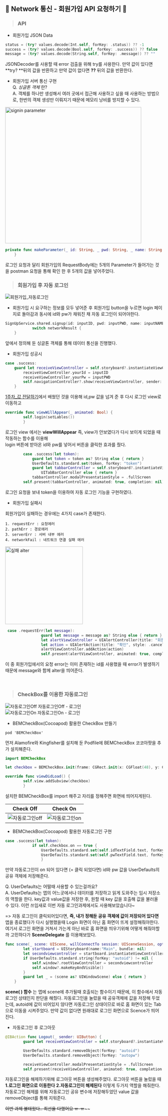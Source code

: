 ## 🧸 Network 통신 - 회원가입 API 요청하기 🧸

> ### API

* 회원가입 JSON Data

```swift
status = (try? values.decode(Int.self, forKey: .status)) ?? -1
success = (try? values.decode(Bool.self, forKey: .success)) ?? false
message = (try? values.decode(String.self, forKey: .message)) ?? ""
```
JSONDecoder를 사용할 때 error 검출을 위해 try를 사용한다.
만약 값이 있다면 **try? **뒤의 값을 반환하고 만약 값이 없다면 **??** 뒤의 값을 반환한다.

* 회원가입 서버 통신 구현<br>
Q. *싱글톤 객체* 란?<br>
A. 객체를 하나만 생성해서 여러 곳에서 접근해 사용하고 싶을 때 사용하는 방법으로, 한번의 객체 생성만 이뤄지기 때문에 메모리 낭비를 방지할 수 있다.

<img width="435" alt="signin parameter" src="https://user-images.githubusercontent.com/51286963/82601604-c819ad80-9bea-11ea-8fb5-e25ff2299b5c.png">

```swift
private func makeParameter(_ id: String, _ pwd: String, _ name: String, _ email: String, _ phone: String) -> Parameters { return ["id": id, "password": pwd, "name": name, "email": email, "phone": phone]
    }
```
로그인 요청과 달리 회원가입의 RequestBody에는 5개의 Parameter가 들어가는 것을 postman 요청을 통해 확인 한 후 5개의 값을 넣어주었다.
<br>
> ### 회원가입 후 자동 로그인

![회원가입_자동로그인](./사진/회원가입_자동로그인.gif)
- 회원가입 시 요구하는 정보를 모두 넣어준 후 회원가입 button을 누르면 login 페이지로 돌아감과 동시에 id와 pw가 채워진 채 자동 로그인이 되어야한다.

```swift
SignUpService.shared.signup(id: inputID, pwd: inputPWD, name: inputNAME, email: inputEMAIL, phone: inputPHONE) { networkResult in
            switch networkResult {
    }
```
앞에서 정의해 둔 싱글톤 객체를 통해 데이터 통신을 진행했다.

- 회원가입 성공시

```swift
case .success:
    guard let receiveViewController = self.storyboard?.instantiateViewController(identifier: "mainviewcontroller") as? MainViewController else { return }
        receiveViewController.yourId = inputID
        receiveViewController.yourPw = inputPWD
        self.navigationController?.show(receiveViewController, sender: self)
    }
```
[1주차_값 전달하기](./1stweek.md)에서 배웠던 것을 이용해 id,pw 값을 넘겨 준 후 다시 로그인 view로 이동하고

```swift
override func viewWillAppear(_ animated: Bool) {
        self.login(setLables())
        }
```
로그인 view 에서는 **viewWillAppear** 즉, view가 안보였다가 다시 보이게 되었을 때 작동하는 함수를 이용해<br>
login 버튼에 받아온 id와 pw를 넣어서 버튼을 클릭한 효과를 줬다.

```swift
        case .success(let token):
            guard let token = token as? String else { return }
            UserDefaults.standard.set(token, forKey: "token")
            guard let tabbarController = self.storyboard?.instantiateViewController(identifier:"customTabbarController") as?
                UITabBarController else { return }
            tabbarController.modalPresentationStyle = .fullScreen
        self.present(tabbarController, animated: true, completion: nil)
```
로그인 요청을 보내 token을 이용하여 자동 로그인 기능을 구현하였다.

- 회원가입 실패시

회원가입이 실패하는 경우에는 4가지 case가 존재한다.

    1. requestErr : 요청에러
    2. pathErr : 경로에러
    3. serverErr : 서버 내부 에러
    4. networkFail : 네트워크 연결 실패 에러 

<img width="248" alt="실패 alter" src="https://user-images.githubusercontent.com/51286963/82604185-dd90d680-9bee-11ea-9ee6-410c32f5d84a.png">

```swift
 case .requestErr(let message):
                guard let message = message as? String else { return }
                let alertViewController = UIAlertController(title: "회원가입 실패", message: message, preferredStyle: .alert)
                let action = UIAlertAction(title: "확인", style: .cancel, handler: nil)
                alertViewController.addAction(action)
                self.present(alertViewController, animated: true, completion: nil)
```
이 중 회원가입에서의 요청 error는 이미 존재하는 id를 사용했을 때 error가 발생하기 때문에 message와 함께 alter을 띄어준다.

<br>

> ### CheckBox를 이용한 자동로그인

![자동로그인Off](./사진/자동로그인Off.gif)
자동로그인Off - 로그인<br>
![자동로그인On](./사진/자동로그인On.gif)
자동로그인On - 로그인
- BEMCheckBox(Cocoapod) 활용한 CheckBox 만들기

```
pod 'BEMCheckBox'
```
먼저 Alamofire와 Kingfisher를 설치해 둔 Podfile에 BEMCheckBox 코코아팟을 추가 설치해준다.

```swift
import BEMCheckBox

let checkbox = BEMCheckBox.init(frame: CGRect.init(x: CGFloat(48), y: CGFloat(395), width: CGFloat(15), height: CGFloat(15)))

override func viewDidLoad() {
        self.view.addSubview(checkbox) 
        }
```
설치한 BEMCheckBox를 import 해주고 자리를 정해주면 화면에 띄어지게된다.

Check Off             |  Check On
:-------------------------:|:-------------------------:
<img alt="자동로그인off" src="https://user-images.githubusercontent.com/51286963/82660309-19668300-9c65-11ea-9e61-ceeb782bdeef.png" >  |  <img alt="자동로그인on" src="https://user-images.githubusercontent.com/51286963/82660322-1ec3cd80-9c65-11ea-8d77-56a021a1bdd4.png">


- BEMCheckBox(Cocoapod) 활용한 자동로그인 구현

```swift
case .success(let token):
            if self.checkbox.on == true { 
                UserDefaults.standard.set(self.idTextField.text, forKey: "autoid")
                UserDefaults.standard.set(self.pwTextField.text, forKey: "autopw")
                }
```
만약 자동로그인이 on 되어 있다면 (= 클릭 되었다면) id와 pw 값을 UserDefaults의 공유 객체에 저장해준다.
> 
Q. UserDefaults는 어떨때 사용할 수 있는걸까요?<br>
A. UserDefaults는 앱의 어느곳에서나 데이터를 저장하고 읽게 도와주는 임시 저장소의 역할을 한다. key값과 value값을 저장한 후, 원할 때 key 값을 호출해 값을 불러올 수 있다. 이런 쓰임새로 이번 자동 로그인과제에서도 사용해보았습니다~

=> 자동 로그인이 클릭되어있다면, **즉, 내가 정해둔 공유 객체에 값이 저장되어 있다면** 앱을 종료했다가 다시 실행했을때 Login 화면이 아닌 홈 화면이 뜨게 설정해줘야한다. 여기서 로그인 화면을 거쳐서 가는게 아닌 바로 홈 화면을 띄우기위해 어떻게 해줘야할까 고민하다가 **SceneDelegate** 를 이용해보았다.

```swift
func scene(_ scene: UIScene, willConnectTo session: UISceneSession, options connectionOptions: UIScene.ConnectionOptions) {
        let startboard = UIStoryboard(name:"Main", bundle: nil)
        let secondviewcontroller = startboard.instantiateViewController(identifier: "customTabbarController")
        if UserDefaults.standard.string(forKey: "autoid") != nil {
            self.window?.rootViewController = secondviewcontroller
            self.window?.makeKeyAndVisible()
        }
        guard let _ = (scene as? UIWindowScene) else { return }
    }
```
**scene( ) 함수** 는 앱에 scene에 추가될때 호출되는 함수이기 때문에, 이 함수에서 자동로그인 상태인지 판단을 해줬다. 자동로그인을 눌렀을 때 공유객체에 값을 저장해 두었는데,  autoid에 값이 비어있지 않다면 자동로그인 상태이므로 바로 홈 화면이 있는 Tab으로 이동을 시켜주었다. 만약 값이 없다면 원래대로 로그인 화면으로 Scence가 띄어진다.

- 자동로그인 후 로그아웃

```swift
@IBAction func Logout(_ sender: UIButton) {
        guard let receiveViewController = self.storyboard?.instantiateViewController(identifier: "loginNavi") as? LoginNavigationViewController else {return}

        UserDefaults.standard.removeObject(forKey: "autoid")
        UserDefaults.standard.removeObject(forKey: "autopw")

        receiveViewController.modalPresentationStyle = .fullScreen
        self.present(receiveViewController, animated: true, completion: nil)
```
자동로그인을 해제하기위해 로그아웃 버튼을 생성해주었다. 로그아웃 버튼을 눌렀을 때 **1.로그인 화면으로 이동한다** **2.자동로그인이 해제된다** 이렇게 두가지 역할을 해줘한다. 자동로그인 해제를 위해 자동로그인 공유 변수에 저장해두었던 value 값을 removeObject를 통해 지워준다.


~~이번 과제 불태웠다.. 최선을 다했어요 ㅠ-ㅠ~~~~
